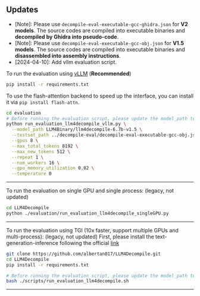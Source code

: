 ## Updates
* [Note]: Please use ``decompile-eval-executable-gcc-ghidra.json`` for **V2 models**. The source codes are compiled into executable binaries and **decompiled by Ghidra into pseudo-code**.
* [Note]: Please use ``decompile-eval-executable-gcc-obj.json`` for **V1.5 models**. The source codes are compiled into executable binaries and **disassembled into assembly instructions**.
* [2024-04-10]: Add vllm evaluation script.


To run the evaluation using [vLLM](https://github.com/vllm-project/vllm) (**Recommended**)
```bash
pip install -r requirements.txt
```
To use the flash-attention backend to speed up the interface, you can install it via `pip install flash-attn`.
```bash
cd evaluation
# Before running the evaluation script, please update the model_path to your local model path.
python run_evaluation_llm4decompile_vllm.py \
  --model_path LLM4Binary/llm4decompile-6.7b-v1.5 \
  --testset_path ../decompile-eval/decompile-eval-executable-gcc-obj.json \
  --gpus 8 \
  --max_total_tokens 8192 \
  --max_new_tokens 512 \
  --repeat 1 \
  --num_workers 16 \
  --gpu_memory_utilization 0.82 \
  --temperature 0 
```

---
To run the evaluation on single GPU and single process: (legacy, not updated)
```bash
cd LLM4Decompile
python ./evaluation/run_evaluation_llm4decompile_singleGPU.py
```
---
To run the evaluation using TGI (10x faster, support multiple GPUs and multi-process): (legacy, not updated)
First, please install the text-generation-inference following the official [link](https://github.com/huggingface/text-generation-inference)
```bash
git clone https://github.com/albertan017/LLM4Decompile.git
cd LLM4Decompile
pip install -r requirements.txt

# Before running the evaluation script, please update the model_path to your local model path.
bash ./scripts/run_evaluation_llm4decompile.sh
```
---


